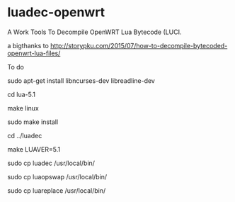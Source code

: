 # luadec-openwrt
A Work Tools To Decompile OpenWRT Lua Bytecode (LUCI.

a bigthanks to http://storypku.com/2015/07/how-to-decompile-bytecoded-openwrt-lua-files/

To do
 
 sudo apt-get install libncurses-dev libreadline-dev
 
 
cd lua-5.1


make linux

sudo make install




cd ../luadec


make LUAVER=5.1


sudo cp luadec /usr/local/bin/


sudo cp luaopswap /usr/local/bin/



sudo cp luareplace /usr/local/bin/


 
 
